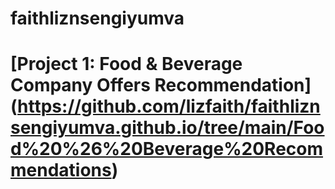 # faithliznsengiyumva
# [Project 1: Food & Beverage Company Offers Recommendation] (https://github.com/lizfaith/faithliznsengiyumva.github.io/tree/main/Food%20%26%20Beverage%20Recommendations)

